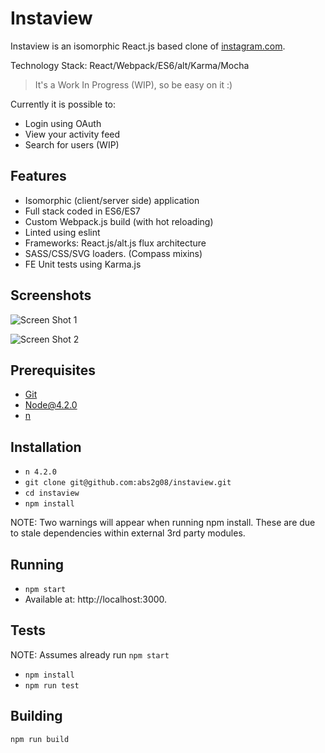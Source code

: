 # Instaview

Instaview is an isomorphic React.js based clone of [instagram.com](https://instagram.com).

Technology Stack: React/Webpack/ES6/alt/Karma/Mocha

>It's a Work In Progress (WIP), so be easy on it :)

Currently it is possible to:

* Login using OAuth
* View your activity feed
* Search for users (WIP)

## Features

* Isomorphic (client/server side) application
* Full stack coded in ES6/ES7
* Custom Webpack.js build (with hot reloading)
* Linted using eslint
* Frameworks: React.js/alt.js flux architecture
* SASS/CSS/SVG loaders. (Compass mixins)
* FE Unit tests using Karma.js

## Screenshots

![Screen Shot 1](http://i.imgur.com/AHw9GuG.png)

![Screen Shot 2](http://i.imgur.com/2sF9FQq.png)

## Prerequisites

* [Git](http://git-scm.com/)
* [Node@4.2.0](http://nodejs.org/)
* [n](https://www.npmjs.com/package/n)

## Installation

* `n 4.2.0`
* `git clone git@github.com:abs2g08/instaview.git`
* `cd instaview`
* `npm install`

NOTE: Two warnings will appear when running npm install.
These are due to stale dependencies within external 3rd party modules.

## Running

* `npm start`
* Available at: http://localhost:3000.

## Tests

NOTE: Assumes already run `npm start`

* `npm install`
* `npm run test`

## Building

`npm run build`

